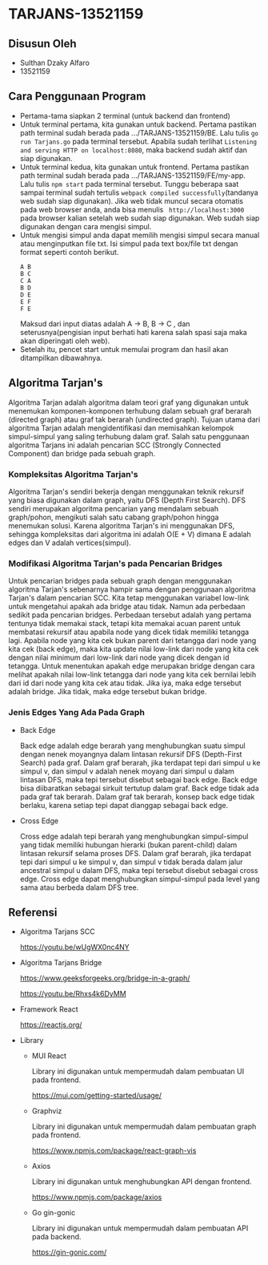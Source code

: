 # TARJANS-13521159

## Disusun Oleh
 - Sulthan Dzaky Alfaro
 - 13521159

## Cara Penggunaan Program

 - Pertama-tama siapkan 2 terminal (untuk backend dan frontend)
 - Untuk terminal pertama, kita gunakan untuk backend. Pertama pastikan path terminal sudah berada pada .../TARJANS-13521159/BE. Lalu tulis ```go run Tarjans.go``` pada terminal tersebut. Apabila sudah terlihat ```Listening and serving HTTP on localhost:8080```, maka backend sudah aktif dan siap digunakan.
 - Untuk terminal kedua, kita gunakan untuk frontend. Pertama pastikan path terminal sudah berada pada .../TARJANS-13521159/FE/my-app. Lalu tulis ```npm start``` pada terminal tersebut. Tunggu beberapa saat sampai terminal sudah tertulis ```webpack compiled successfully```(tandanya web sudah siap digunakan). Jika web tidak muncul secara otomatis pada web browser anda, anda bisa menulis ``` http://localhost:3000``` pada browser kalian setelah web sudah siap digunakan. Web sudah siap digunakan dengan cara mengisi simpul.
 - Untuk mengisi simpul anda dapat memilih mengisi simpul secara manual atau menginputkan file txt. Isi simpul pada text box/file txt dengan format seperti contoh berikut.
    ```
    A B
    B C
    C A
    B D
    D E
    E F
    F E
    ```
    Maksud dari input diatas adalah A -> B, B ->
    C , dan seterusnya(pengisian input berhati hati karena salah spasi saja maka akan diperingati oleh web).
 - Setelah itu, pencet start untuk memulai program dan hasil akan ditampilkan dibawahnya.
## Algoritma Tarjan's
Algoritma Tarjan adalah algoritma dalam teori graf yang digunakan untuk menemukan komponen-komponen terhubung dalam sebuah graf berarah (directed graph) atau graf tak berarah (undirected graph). Tujuan utama dari algoritma Tarjan adalah mengidentifikasi dan memisahkan kelompok simpul-simpul yang saling terhubung dalam graf. Salah satu penggunaan algoritma Tarjans ini adalah pencarian SCC (Strongly Connected Component) dan bridge pada sebuah graph.
### Kompleksitas Algoritma Tarjan's
Algoritma Tarjan's sendiri bekerja dengan menggunakan teknik rekursif yang biasa digunakan dalam graph, yaitu DFS (Depth First Search). DFS sendiri merupakan algoritma pencarian yang mendalam sebuah graph/pohon, mengikuti salah satu cabang graph/pohon hingga menemukan solusi. Karena algoritma Tarjan's ini menggunakan DFS, sehingga kompleksitas dari algoritma ini adalah O(E + V) dimana E adalah edges dan V adalah vertices(simpul).
### Modifikasi Algoritma Tarjan's pada Pencarian Bridges
Untuk pencarian bridges pada sebuah graph dengan menggunakan algoritma Tarjan's sebenarnya hampir sama dengan penggunaan algoritma Tarjan's dalam pencarian SCC. Kita tetap menggunakan variabel low-link untuk mengetahui apakah ada bridge atau tidak. Namun ada perbedaan sedikit pada pencarian bridges. Perbedaan tersebut adalah yang pertama tentunya tidak memakai stack, tetapi kita memakai acuan parent untuk membatasi rekursif atau apabila node yang dicek tidak memiliki tetangga lagi. Apabila node yang kita cek bukan parent dari tetangga dari node yang kita cek (back edge), maka kita update nilai low-link dari node yang kita cek dengan nilai minimum dari low-link dari node yang dicek dengan id tetangga. Untuk menentukan apakah edge merupakan bridge dengan cara melihat apakah nilai low-link tetangga dari node yang kita cek bernilai lebih dari id dari node yang kita cek atau tidak. Jika iya, maka edge tersebut adalah bridge. Jika tidak, maka edge tersebut bukan bridge.
### Jenis Edges Yang Ada Pada Graph
 - Back Edge

   Back edge adalah edge berarah yang menghubungkan suatu simpul dengan nenek moyangnya dalam lintasan rekursif DFS (Depth-First Search) pada graf. Dalam graf berarah, jika terdapat tepi dari simpul u ke simpul v, dan simpul v adalah nenek moyang dari simpul u dalam lintasan DFS, maka tepi tersebut disebut sebagai back edge. Back edge bisa diibaratkan sebagai sirkuit tertutup dalam graf. Back edge tidak ada pada graf tak berarah. Dalam graf tak berarah, konsep back edge tidak berlaku, karena setiap tepi dapat dianggap sebagai back edge.
 - Cross Edge

   Cross edge adalah tepi berarah yang menghubungkan simpul-simpul yang tidak memiliki hubungan hierarki (bukan parent-child) dalam lintasan rekursif selama proses DFS. Dalam graf berarah, jika terdapat tepi dari simpul u ke simpul v, dan simpul v tidak berada dalam jalur ancestral simpul u dalam DFS, maka tepi tersebut disebut sebagai cross edge. Cross edge dapat menghubungkan simpul-simpul pada level yang sama atau berbeda dalam DFS tree.

## Referensi 
 - Algoritma Tarjans SCC

   https://youtu.be/wUgWX0nc4NY

 - Algoritma Tarjans Bridge

   https://www.geeksforgeeks.org/bridge-in-a-graph/

   https://youtu.be/Rhxs4k6DyMM

 - Framework React

   https://reactjs.org/

 - Library
   - MUI React

      Library ini digunakan untuk mempermudah dalam pembuatan UI pada frontend.
   
     https://mui.com/getting-started/usage/
   - Graphviz
   
      Library ini digunakan untuk mempermudah dalam pembuatan graph pada frontend.

      https://www.npmjs.com/package/react-graph-vis
   
   - Axios

      Library ini digunakan untuk menghubungkan API dengan frontend.

      https://www.npmjs.com/package/axios

   - Go gin-gonic
   
      Library ini digunakan untuk mempermudah dalam pembuatan API pada backend.

      https://gin-gonic.com/



     